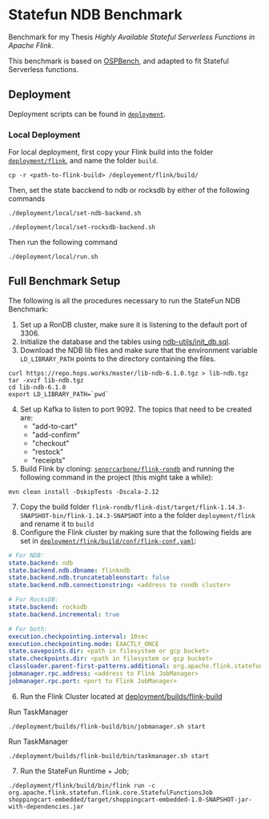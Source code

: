 # Statefun NDB Benchmark
Benchmark for my Thesis *Highly Available Stateful Serverless Functions in Apache Flink*.

This benchmark is based on [OSPBench](https://github.com/Klarrio/open-stream-processing-benchmark), 
and adapted to fit Stateful Serverless functions.

## Deployment
Deployment scripts can be found in [``deployment``](/deployment).

### Local Deployment
For local deployment, first copy your Flink build into the folder [``deployment/flink``](/deployment/flink), and name the folder `build`.


```shell
cp -r <path-to-flink-build> /deployement/flink/build/
```

Then, set the state bacckend to ndb or rocksdb by either of the following commands

```shell
./deployment/local/set-ndb-backend.sh
```

```shell
./deployment/local/set-rocksdb-backend.sh
```

Then run the following command

```shell
./deployment/local/run.sh
```

## Full Benchmark Setup

The following is all the procedures necessary to run the StateFun NDB Benchmark:
1. Set up a RonDB cluster, make sure it is listening to the default port of 3306.
2. Initialize the database and the tables using [ndb-utils/init_db.sql](deployment/ndb-utils/init_db.sql).
3. Download the NDB lib files and make sure that the environment variable ``LD_LIBRARY_PATH`` points to the directory containing the files.
```shell
curl https://repo.hops.works/master/lib-ndb-6.1.0.tgz > lib-ndb.tgz
tar -xvzf lib-ndb.tgz
cd lib-ndb-6.1.0
export LD_LIBRARY_PATH=`pwd`
```
4. Set up Kafka to listen to port 9092. The topics that need to be created are:
   * "add-to-cart"
   * "add-confirm"
   * "checkout"
   * "restock"
   * "receipts"
5. Build Flink by cloning: [``senorcarbone/flink-rondb``](https://github.com/senorcarbone/flink-rondb) and running the following command in the project (this might take a while):
```shell
mvn clean install -DskipTests -Dscala-2.12
```
7. Copy the build folder ``flink-rondb/flink-dist/target/flink-1.14.3-SNAPSHOT-bin/flink-1.14.3-SNAPSHOT`` into a the folder ``deployment/flink`` and rename it to ``build``
8. Configure the Flink cluster by making sure that the following fields are set in 
[``deployment/flink/build/conf/flink-conf.yaml``](deployment/flink/build/conf/flink-conf.yaml):
```yaml
# For NDB:
state.backend: ndb
state.backend.ndb.dbname: flinkndb
state.backend.ndb.truncatetableonstart: false
state.backend.ndb.connectionstring: <address to rondb cluster>

# For RocksDB:
state.backend: rocksdb
state.backend.incremental: true

# For both:
execution.checkpointing.interval: 10sec
execution.checkpointing.mode: EXACTLY_ONCE
state.savepoints.dir: <path in filesystem or gcp bucket>
state.checkpoints.dir: <path in filesystem or gcp bucket>
classloader.parent-first-patterns.additional: org.apache.flink.statefun;org.apache.kafka;com.google.protobuf
jobmanager.rpc.address: <address to Flink JobManager>
jobmanager.rpc.port: <port to Flink JobManager>

```
6. Run the Flink Cluster located at [deployment/builds/flink-build](../builds/flink-build)

Run TaskManager
```shell
./deployment/builds/flink-build/bin/jobmanager.sh start
```
Run TaskManager
```shell
./deployment/builds/flink-build/bin/taskmanager.sh start
```

7. Run the StateFun Runtime + Job;

```shell
./deployment/flink/build/bin/flink run -c org.apache.flink.statefun.flink.core.StatefulFunctionsJob shoppingcart-embedded/target/shoppingcart-embedded-1.0-SNAPSHOT-jar-with-dependencies.jar
```
